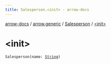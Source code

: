 ```yaml
---
title: Salesperson.<init> - arrow-docs
---
```


[arrow-docs](../../index.html) / [arrow.generic](../index.html) / [Salesperson](index.html) / [&lt;init&gt;](./-init-.html)

# &lt;init&gt;

`Salesperson(name: `[`String`](https://kotlinlang.org/api/latest/jvm/stdlib/kotlin/-string/index.html)`)`